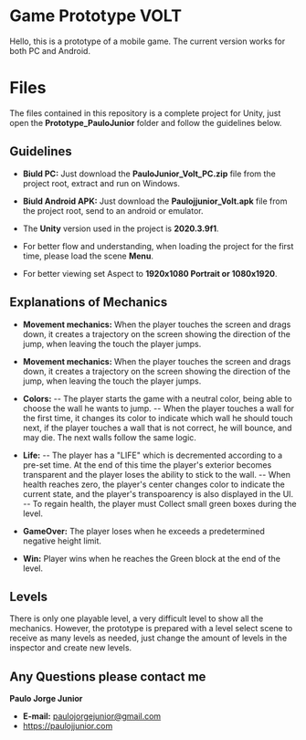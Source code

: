 # Game Prototype VOLT

Hello, this is a prototype of a mobile game.
The current version works for both PC and Android.

# Files

The files contained in this repository is a complete project for Unity, just open the **Prototype_PauloJunior** folder and follow the guidelines below.


## Guidelines

-  **Biuld PC:**  Just download the **PauloJunior_Volt_PC.zip** file from the project root, extract and run on Windows.

-  **Biuld Android APK:**  Just download the **Paulojjunior_Volt.apk** file from the project root, send to an android or emulator.

 - The **Unity**  version used in the project is  **2020.3.9f1**.
 -  For better flow and understanding, when loading the project for the first time, please load the scene **Menu**.
 - For better viewing set Aspect to **1920x1080 Portrait or 1080x1920**.

## Explanations of Mechanics

- **Movement mechanics:** When the player touches the screen and drags down, it creates a trajectory on the screen showing the direction of the jump, when leaving the touch the player jumps.
-  **Movement mechanics:** When the player touches the screen and drags down, it creates a trajectory on the screen showing the direction of the jump, when leaving the touch the player jumps.
- **Colors:**
 -- The player starts the game with a neutral color, being able to choose the wall he wants to jump.
 -- When the player touches a wall for the first time, it changes its color to indicate which wall he should touch next, if the player touches a wall that is not correct, he will bounce, and may die.
The next walls follow the same logic.

- **Life:**
 -- The player has a "LIFE" which is decremented according to a pre-set time. At the end of this time the player's exterior becomes transparent and the player loses the ability to stick to the wall.
 -- When health reaches zero, the player's center changes color to indicate the current state, and the player's transpoarency is also displayed in the UI.
 -- To regain health, the player must Collect small green boxes during the level.
 
- **GameOver:**
The player loses when he exceeds a predetermined negative height limit.

- **Win:**
Player wins when he reaches the Green block at the end of the level.

## Levels

There is only one playable level, a very difficult level to show all the mechanics. However, the prototype is prepared with a level select scene to receive as many levels as needed, just change the amount of levels in the inspector and create new levels.

## Any Questions please contact me

**Paulo Jorge Junior**
 - **E-mail:** paulojorgejunior@gmail.com
-  https://paulojjunior.com

